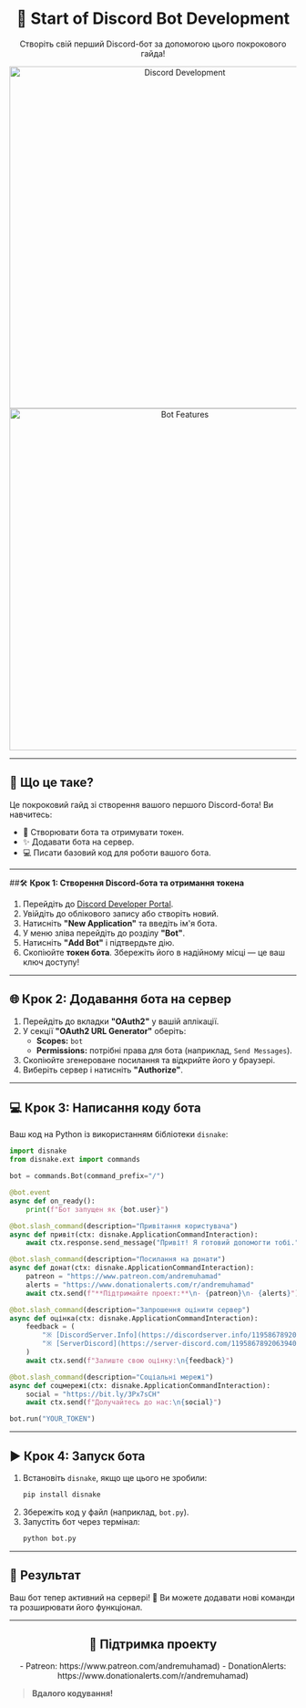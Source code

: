<div align="center">  
  <h1>🚀 Start of Discord Bot Development</h1>  
  <p>  
    Створіть свій перший Discord-бот за допомогою цього покрокового гайда!  
  </p>  
  <img src="https://github.com/AndreMuhamed/Pogadon/assets/128980327/879275f3-3b5b-4751-a5a1-495456a16d8d" alt="Discord Development" width="600"/>  
  <img src="https://github.com/AndreMuhamed/pogadon/assets/128980327/23b64a91-e2c1-47cf-aeae-144db6563c08" alt="Bot Features" width="600"/>  
</div>  

---

## 🎯 **Що це таке?**  
Це покроковий гайд зі створення вашого першого Discord-бота! Ви навчитесь:  
- 🔑 Створювати бота та отримувати токен.  
- ✨ Додавати бота на сервер.  
- 💻 Писати базовий код для роботи вашого бота.  

---

##🛠️ **Крок 1: Створення Discord-бота та отримання токена**


1. Перейдіть до [Discord Developer Portal](https://discord.com/developers/applications).  
2. Увійдіть до облікового запису або створіть новий.  
3. Натисніть **"New Application"** та введіть ім'я бота.  
4. У меню зліва перейдіть до розділу **"Bot"**.  
5. Натисніть **"Add Bot"** і підтвердьте дію.  
6. Скопіюйте **токен бота**. Збережіть його в надійному місці — це ваш ключ доступу!  

---

## 🌐 **Крок 2: Додавання бота на сервер** 

1. Перейдіть до вкладки **"OAuth2"** у вашій аплікації.  
2. У секції **"OAuth2 URL Generator"** оберіть:  
   - **Scopes:** `bot`  
   - **Permissions:** потрібні права для бота (наприклад, `Send Messages`).  
3. Скопіюйте згенероване посилання та відкрийте його у браузері.  
4. Виберіть сервер і натисніть **"Authorize"**.  

---

## 💻 **Крок 3: Написання коду бота**

Ваш код на Python із використанням бібліотеки `disnake`:  

```python
import disnake
from disnake.ext import commands

bot = commands.Bot(command_prefix="/")

@bot.event
async def on_ready():
    print(f"Бот запущен як {bot.user}")

@bot.slash_command(description="Привітання користувача")
async def привіт(ctx: disnake.ApplicationCommandInteraction):
    await ctx.response.send_message("Привіт! Я готовий допомогти тобі.")

@bot.slash_command(description="Посилання на донати")
async def донат(ctx: disnake.ApplicationCommandInteraction):
    patreon = "https://www.patreon.com/andremuhamad"
    alerts = "https://www.donationalerts.com/r/andremuhamad"
    await ctx.send(f"**Підтримайте проект:**\n- {patreon}\n- {alerts}")

@bot.slash_command(description="Запрошення оцінити сервер")
async def оцінка(ctx: disnake.ApplicationCommandInteraction):
    feedback = (
        "※ [DiscordServer.Info](https://discordserver.info/1195867892063940671)\n"
        "※ [ServerDiscord](https://server-discord.com/1195867892063940671)"
    )
    await ctx.send(f"Залиште свою оцінку:\n{feedback}")

@bot.slash_command(description="Соціальні мережі")
async def соцмережі(ctx: disnake.ApplicationCommandInteraction):
    social = "https://bit.ly/3Px7sCH"
    await ctx.send(f"Долучайтесь до нас:\n{social}")

bot.run("YOUR_TOKEN")
```

---

## ▶️ **Крок 4: Запуск бота** 


1. Встановіть `disnake`, якщо ще цього не зробили:  
   ```bash
   pip install disnake
   ```  
2. Збережіть код у файл (наприклад, `bot.py`).  
3. Запустіть бот через термінал:  
   ```bash
   python bot.py
   ```  

---

## 📜 **Результат**
Ваш бот тепер активний на сервері! 🥳 Ви можете додавати нові команди та розширювати його функціонал. 

---

<div align="center">  
  <h2>🤝 Підтримка проекту</h2>  
  <p>  
    - Patreon: https://www.patreon.com/andremuhamad)  
    - DonationAlerts: https://www.donationalerts.com/r/andremuhamad)  
  </p>  
</div>  

> **Вдалого кодування!**

